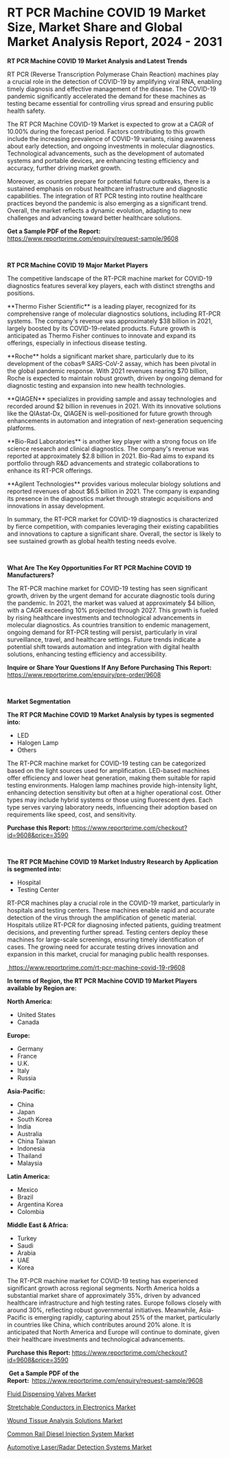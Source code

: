 <p><h1>RT PCR Machine COVID 19 Market Size, Market Share and Global Market Analysis Report, 2024 - 2031</h1></p><p><strong>RT PCR Machine COVID 19 Market Analysis and Latest Trends</strong></p>
<p><p>RT PCR (Reverse Transcription Polymerase Chain Reaction) machines play a crucial role in the detection of COVID-19 by amplifying viral RNA, enabling timely diagnosis and effective management of the disease. The COVID-19 pandemic significantly accelerated the demand for these machines as testing became essential for controlling virus spread and ensuring public health safety.</p><p>The RT PCR Machine COVID-19 Market is expected to grow at a CAGR of 10.00% during the forecast period. Factors contributing to this growth include the increasing prevalence of COVID-19 variants, rising awareness about early detection, and ongoing investments in molecular diagnostics. Technological advancements, such as the development of automated systems and portable devices, are enhancing testing efficiency and accuracy, further driving market growth.</p><p>Moreover, as countries prepare for potential future outbreaks, there is a sustained emphasis on robust healthcare infrastructure and diagnostic capabilities. The integration of RT PCR testing into routine healthcare practices beyond the pandemic is also emerging as a significant trend. Overall, the market reflects a dynamic evolution, adapting to new challenges and advancing toward better healthcare solutions.</p></p>
<p><strong>Get a Sample PDF of the Report:&nbsp;</strong> <a href="https://www.reportprime.com/enquiry/request-sample/9608">https://www.reportprime.com/enquiry/request-sample/9608</a></p>
<p>&nbsp;</p>
<p><strong>RT PCR Machine COVID 19 Major Market Players</strong></p>
<p><p>The competitive landscape of the RT-PCR machine market for COVID-19 diagnostics features several key players, each with distinct strengths and positions.</p><p>**Thermo Fisher Scientific** is a leading player, recognized for its comprehensive range of molecular diagnostics solutions, including RT-PCR systems. The company's revenue was approximately $38 billion in 2021, largely boosted by its COVID-19-related products. Future growth is anticipated as Thermo Fisher continues to innovate and expand its offerings, especially in infectious disease testing.</p><p>**Roche** holds a significant market share, particularly due to its development of the cobas® SARS-CoV-2 assay, which has been pivotal in the global pandemic response. With 2021 revenues nearing $70 billion, Roche is expected to maintain robust growth, driven by ongoing demand for diagnostic testing and expansion into new health technologies.</p><p>**QIAGEN** specializes in providing sample and assay technologies and recorded around $2 billion in revenues in 2021. With its innovative solutions like the QIAstat-Dx, QIAGEN is well-positioned for future growth through enhancements in automation and integration of next-generation sequencing platforms.</p><p>**Bio-Rad Laboratories** is another key player with a strong focus on life science research and clinical diagnostics. The company's revenue was reported at approximately $2.8 billion in 2021. Bio-Rad aims to expand its portfolio through R&D advancements and strategic collaborations to enhance its RT-PCR offerings.</p><p>**Agilent Technologies** provides various molecular biology solutions and reported revenues of about $6.5 billion in 2021. The company is expanding its presence in the diagnostics market through strategic acquisitions and innovations in assay development.</p><p>In summary, the RT-PCR market for COVID-19 diagnostics is characterized by fierce competition, with companies leveraging their existing capabilities and innovations to capture a significant share. Overall, the sector is likely to see sustained growth as global health testing needs evolve.</p></p>
<p>&nbsp;</p>
<p><strong>What Are The Key Opportunities For RT PCR Machine COVID 19 Manufacturers?</strong></p>
<p><p>The RT-PCR machine market for COVID-19 testing has seen significant growth, driven by the urgent demand for accurate diagnostic tools during the pandemic. In 2021, the market was valued at approximately $4 billion, with a CAGR exceeding 10% projected through 2027. This growth is fueled by rising healthcare investments and technological advancements in molecular diagnostics. As countries transition to endemic management, ongoing demand for RT-PCR testing will persist, particularly in viral surveillance, travel, and healthcare settings. Future trends indicate a potential shift towards automation and integration with digital health solutions, enhancing testing efficiency and accessibility.</p></p>
<p><strong>Inquire or Share Your Questions If Any Before Purchasing This Report:</strong> <a href="https://www.reportprime.com/enquiry/pre-order/9608">https://www.reportprime.com/enquiry/pre-order/9608</a></p>
<p>&nbsp;</p>
<p><strong>Market Segmentation</strong></p>
<p><strong>The RT PCR Machine COVID 19 Market Analysis by types is segmented into:</strong></p>
<p><ul><li>LED</li><li>Halogen Lamp</li><li>Others</li></ul></p>
<p><p>The RT-PCR machine market for COVID-19 testing can be categorized based on the light sources used for amplification. LED-based machines offer efficiency and lower heat generation, making them suitable for rapid testing environments. Halogen lamp machines provide high-intensity light, enhancing detection sensitivity but often at a higher operational cost. Other types may include hybrid systems or those using fluorescent dyes. Each type serves varying laboratory needs, influencing their adoption based on requirements like speed, cost, and sensitivity.</p></p>
<p><strong>Purchase this Report:&nbsp;</strong><a href="https://www.reportprime.com/checkout?id=9608&price=3590">https://www.reportprime.com/checkout?id=9608&price=3590</a></p>
<p>&nbsp;</p>
<p><strong>The RT PCR Machine COVID 19 Market Industry Research by Application is segmented into:</strong></p>
<p><ul><li>Hospital</li><li>Testing Center</li></ul></p>
<p><p>RT-PCR machines play a crucial role in the COVID-19 market, particularly in hospitals and testing centers. These machines enable rapid and accurate detection of the virus through the amplification of genetic material. Hospitals utilize RT-PCR for diagnosing infected patients, guiding treatment decisions, and preventing further spread. Testing centers deploy these machines for large-scale screenings, ensuring timely identification of cases. The growing need for accurate testing drives innovation and expansion in this market, crucial for managing public health responses.</p></p>
<p><a href="https://www.reportprime.com/rt-pcr-machine-covid-19-r9608">&nbsp;https://www.reportprime.com/rt-pcr-machine-covid-19-r9608</a></p>
<p><strong>In terms of Region, the RT PCR Machine COVID 19 Market Players available by Region are:</strong></p>
<p>
    <p> <strong> North America: </strong>
        <ul>
            <li>United States</li>
            <li>Canada</li>
        </ul>
        </p> 
    <p> <strong> Europe: </strong>
        <ul>
            <li>Germany</li>
            <li>France</li>
            <li>U.K.</li>
            <li>Italy</li>
            <li>Russia</li>
        </ul>
        </p> 
    <p> <strong> Asia-Pacific: </strong>
        <ul>
            <li>China</li>
            <li>Japan</li>
            <li>South Korea</li>
            <li>India</li>
            <li>Australia</li>
            <li>China Taiwan</li>
            <li>Indonesia</li>
            <li>Thailand</li>
            <li>Malaysia</li>
        </ul>
        </p> 
    <p> <strong> Latin America: </strong>
        <ul>
            <li>Mexico</li>
            <li>Brazil</li>
            <li>Argentina Korea</li>
            <li>Colombia</li>
        </ul>
        </p> 
    <p> <strong> Middle East & Africa: </strong>
        <ul>
            <li>Turkey</li>
            <li>Saudi</li>
            <li>Arabia</li>
            <li>UAE</li>
            <li>Korea</li>
        </ul>
    </p>
    </p>
<p><p>The RT-PCR machine market for COVID-19 testing has experienced significant growth across regional segments. North America holds a substantial market share of approximately 35%, driven by advanced healthcare infrastructure and high testing rates. Europe follows closely with around 30%, reflecting robust governmental initiatives. Meanwhile, Asia-Pacific is emerging rapidly, capturing about 25% of the market, particularly in countries like China, which contributes around 20% alone. It is anticipated that North America and Europe will continue to dominate, given their healthcare investments and technological advancements.</p></p>
<p><strong>Purchase this Report: </strong><a href="https://www.reportprime.com/checkout?id=9608&price=3590">https://www.reportprime.com/checkout?id=9608&price=3590</a></p>
<p>&nbsp;<strong>Get a Sample PDF of the Report:&nbsp;&nbsp;</strong><a href="https://www.reportprime.com/enquiry/request-sample/9608">https://www.reportprime.com/enquiry/request-sample/9608</a></p>
<p><strong></strong></p>
<p><p><a href="https://www.linkedin.com/pulse/fluid-dispensing-valves-market-trends-focusing-insight-forecast-rpewe?trackingId=oSuePOjjRperMgwGms76Bg%3D%3D">Fluid Dispensing Valves Market</a></p><p><a href="https://medium.com/@trameciabutler41/the-stretchable-conductors-in-electronics-market-industry-provides-a-comprehensive-and-current-cf7f34b2757b">Stretchable Conductors in Electronics Market</a></p><p><a href="https://medium.com/@trameciabutler41/the-global-wound-tissue-analysis-solutions-market-is-projected-to-experience-an-annual-growth-adb201798c94">Wound Tissue Analysis Solutions Market</a></p><p><a href="https://issuu.com/reportprime-2/docs/common-rail-diesel-injection-system_e6641e77f0491e">Common Rail Diesel Injection System Market</a></p><p><a href="https://issuu.com/reportprime-2/docs/automotive-laserradar-detection-sys_aa4aac9f614eda">Automotive Laser/Radar Detection Systems Market</a></p></p>